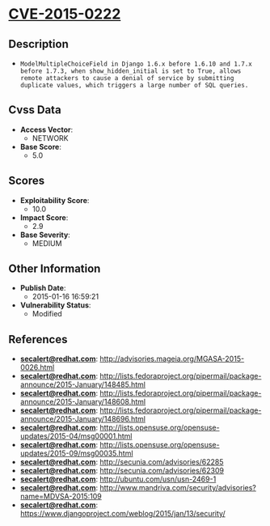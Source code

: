 
# [CVE-2015-0222](http://advisories.mageia.org/MGASA-2015-0026.html)

## Description

- `ModelMultipleChoiceField in Django 1.6.x before 1.6.10 and 1.7.x before 1.7.3, when show_hidden_initial is set to True, allows remote attackers to cause a denial of service by submitting duplicate values, which triggers a large number of SQL queries.`

## Cvss Data

- **Access Vector**:
  - NETWORK
- **Base Score**:
  - 5.0

## Scores

- **Exploitability Score**:
  - 10.0
- **Impact Score**:
  - 2.9
- **Base Severity**:
  - MEDIUM

## Other Information

- **Publish Date**:
  - 2015-01-16 16:59:21
- **Vulnerability Status**:
  - Modified

## References

- **secalert@redhat.com**: http://advisories.mageia.org/MGASA-2015-0026.html
- **secalert@redhat.com**: http://lists.fedoraproject.org/pipermail/package-announce/2015-January/148485.html
- **secalert@redhat.com**: http://lists.fedoraproject.org/pipermail/package-announce/2015-January/148608.html
- **secalert@redhat.com**: http://lists.fedoraproject.org/pipermail/package-announce/2015-January/148696.html
- **secalert@redhat.com**: http://lists.opensuse.org/opensuse-updates/2015-04/msg00001.html
- **secalert@redhat.com**: http://lists.opensuse.org/opensuse-updates/2015-09/msg00035.html
- **secalert@redhat.com**: http://secunia.com/advisories/62285
- **secalert@redhat.com**: http://secunia.com/advisories/62309
- **secalert@redhat.com**: http://ubuntu.com/usn/usn-2469-1
- **secalert@redhat.com**: http://www.mandriva.com/security/advisories?name=MDVSA-2015:109
- **secalert@redhat.com**: https://www.djangoproject.com/weblog/2015/jan/13/security/
